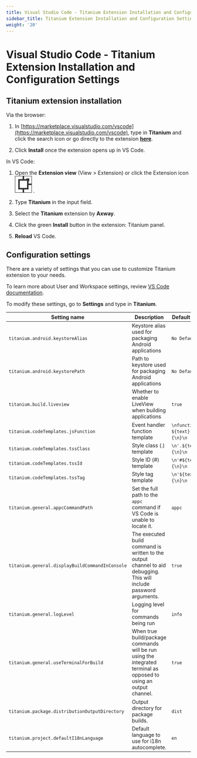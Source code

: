 ```yaml
---
title: Visual Studio Code - Titanium Extension Installation and Configuration Settings
sidebar_title: Titanium Extension Installation and Configuration Settings
weight: '20'
---
```


# Visual Studio Code - Titanium Extension Installation and Configuration Settings

## Titanium extension installation

Via the browser:

1. In [https://marketplace.visualstudio.com/vscode](https://marketplace.visualstudio.com/vscode), type in **Titanium** and click the search icon or go directly to the extension **[here](https://marketplace.visualstudio.com/items?itemName=axway.vscode-titanium)**.

2. Click **Install** once the extension opens up in VS Code.

In VS Code:

1. Open the **Extension view** (View > Extension) or click the Extension icon ![Screen_Shot_2019-05-01_at_11.21.46_AM](./Screen_Shot_2019-05-01_at_11.21.46_AM.png) .

2. Type **Titanium** in the input field.

3. Select the **Titanium** extension by **Axway**.

4. Click the green **Install** button in the extension: Titanium panel.

5. **Reload** VS Code.

## Configuration settings

There are a variety of settings that you can use to customize Titanium extension to your needs.

To learn more about User and Workspace settings, review [VS Code documentation](https://code.visualstudio.com/docs/getstarted/settings).

To modify these settings, go to **Settings** and type in **Titanium**.

| Setting name | Description | Default value |
| --- | --- | --- |
| `titanium.android.keystoreAlias` | Keystore alias used for packaging Android applications | `No Default` |
| `titanium.android.keystorePath` | Path to keystore used for packaging Android applications | `No Default` |
| `titanium.build.liveview` | Whether to enable LiveView when building applications | `true` |
| `titanium.codeTemplates.jsFunction` | Event handler function template | `\nfunction ${text}(e){\n}\n` |
| `titanium.codeTemplates.tssClass` | Style class (.) template | `\n'.${text}': {\n}\n` |
| `titanium.codeTemplates.tssId` | Style ID (#) template | `\n'#${text}': {\n}\n` |
| `titanium.codeTemplates.tssTag` | Style tag template | `\n'${text}': {\n}\n` |
| `titanium.general.appcCommandPath` | Set the full path to the `appc` command if VS Code is unable to locate it. | `appc` |
| `titanium.general.displayBuildCommandInConsole` | The executed build command is written to the output channel to aid debugging. This will include password arguments. | `true` |
| `titanium.general.logLevel` | Logging level for commands being run | `info` |
| `titanium.general.useTerminalForBuild` | When true build/package commands will be run using the integrated terminal as opposed to using an output channel. | `true` |
| `titanium.package.distributionOutputDirectory` | Output directory for package builds. | `dist` |
| `titanium.project.defaultI18nLanguage` | Default language to use for i18n autocomplete. | `en` |
